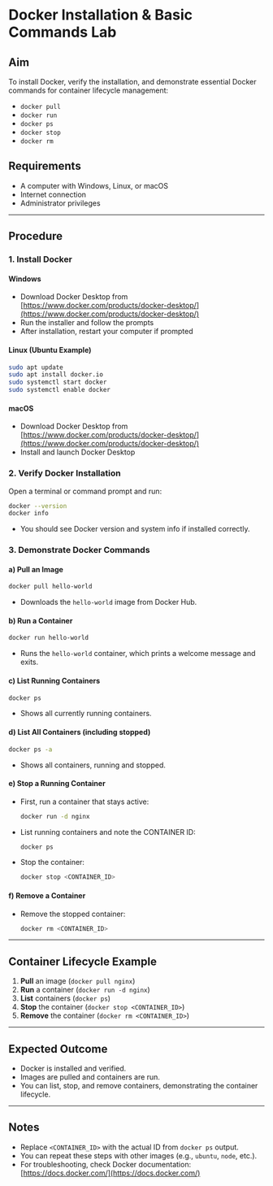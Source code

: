 # Docker Installation & Basic Commands Lab

## Aim
To install Docker, verify the installation, and demonstrate essential Docker commands for container lifecycle management:
- `docker pull`
- `docker run`
- `docker ps`
- `docker stop`
- `docker rm`

## Requirements
- A computer with Windows, Linux, or macOS
- Internet connection
- Administrator privileges

---

## Procedure

### 1. Install Docker
#### Windows
- Download Docker Desktop from [https://www.docker.com/products/docker-desktop/](https://www.docker.com/products/docker-desktop/)
- Run the installer and follow the prompts
- After installation, restart your computer if prompted

#### Linux (Ubuntu Example)
```sh
sudo apt update
sudo apt install docker.io
sudo systemctl start docker
sudo systemctl enable docker
```

#### macOS
- Download Docker Desktop from [https://www.docker.com/products/docker-desktop/](https://www.docker.com/products/docker-desktop/)
- Install and launch Docker Desktop

### 2. Verify Docker Installation
Open a terminal or command prompt and run:
```sh
docker --version
docker info
```
- You should see Docker version and system info if installed correctly.

### 3. Demonstrate Docker Commands

#### a) Pull an Image
```sh
docker pull hello-world
```
- Downloads the `hello-world` image from Docker Hub.

#### b) Run a Container
```sh
docker run hello-world
```
- Runs the `hello-world` container, which prints a welcome message and exits.

#### c) List Running Containers
```sh
docker ps
```
- Shows all currently running containers.

#### d) List All Containers (including stopped)
```sh
docker ps -a
```
- Shows all containers, running and stopped.

#### e) Stop a Running Container
- First, run a container that stays active:
  ```sh
  docker run -d nginx
  ```
- List running containers and note the CONTAINER ID:
  ```sh
  docker ps
  ```
- Stop the container:
  ```sh
  docker stop <CONTAINER_ID>
  ```

#### f) Remove a Container
- Remove the stopped container:
  ```sh
  docker rm <CONTAINER_ID>
  ```

---

## Container Lifecycle Example
1. **Pull** an image (`docker pull nginx`)
2. **Run** a container (`docker run -d nginx`)
3. **List** containers (`docker ps`)
4. **Stop** the container (`docker stop <CONTAINER_ID>`)
5. **Remove** the container (`docker rm <CONTAINER_ID>`)

---

## Expected Outcome
- Docker is installed and verified.
- Images are pulled and containers are run.
- You can list, stop, and remove containers, demonstrating the container lifecycle.

---

## Notes
- Replace `<CONTAINER_ID>` with the actual ID from `docker ps` output.
- You can repeat these steps with other images (e.g., `ubuntu`, `node`, etc.).
- For troubleshooting, check Docker documentation: [https://docs.docker.com/](https://docs.docker.com/)
